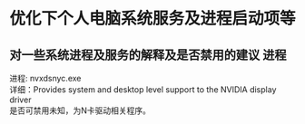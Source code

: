 优化下个人电脑系统服务及进程启动项等
==
对一些系统进程及服务的解释及是否禁用的建议
进程
--
进程:  nvxdsnyc.exe   <br>详细：Provides system and desktop level support to the NVIDIA display driver
    <br>是否可禁用未知，为N卡驱动相关程序。

